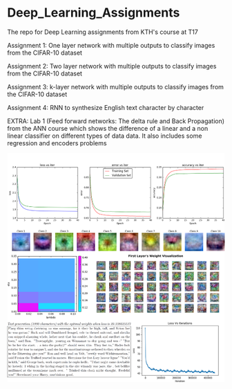 # Deep_Learning_Assignments
The repo for Deep Learning assignments from KTH's course at T17

Assignment 1: One layer network with multiple outputs to classify images from the CIFAR-10 dataset

Assignment 2: Two layer network with multiple outputs to classify images from the CIFAR-10 dataset

Assignment 3: k-layer network with multiple outputs to classify images from the CIFAR-10 dataset

Assignment 4: RNN to synthesize English text character by character

EXTRA: Lab 1 (Feed forward networks: The delta rule and Back Propagation) from the ANN course which shows the difference of a linear and a non linear classifier on different types of data data. It also includes some regression and encoders problems


![Alt text](ImageSample.png?raw=true)

